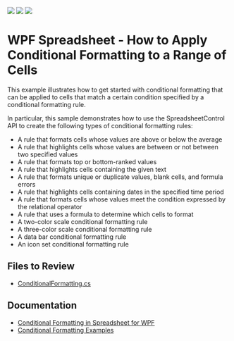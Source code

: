 <!-- default badges list -->
![](https://img.shields.io/endpoint?url=https://codecentral.devexpress.com/api/v1/VersionRange/128612601/21.1.5%2B)
[![](https://img.shields.io/badge/Open_in_DevExpress_Support_Center-FF7200?style=flat-square&logo=DevExpress&logoColor=white)](https://supportcenter.devexpress.com/ticket/details/E4968)
[![](https://img.shields.io/badge/📖_How_to_use_DevExpress_Examples-e9f6fc?style=flat-square)](https://docs.devexpress.com/GeneralInformation/403183)
<!-- default badges end -->

# WPF Spreadsheet - How to Apply Conditional Formatting to a Range of Cells

This example illustrates how to get started with conditional formatting that can be applied to cells that match a certain condition specified by a conditional formatting rule.</p><p>In particular, this sample demonstrates how to use the SpreadsheetControl API to create the following types of conditional formatting rules:
* A rule that formats cells whose values are above or below the average
* A rule that highlights cells whose values are between or not between two specified values
* A rule that formats top or bottom-ranked values
* A rule that highlights cells containing the given text
* A rule that formats unique or duplicate values, blank cells, and formula errors
* A rule that highlights cells containing dates in the specified time period
* A rule that formats cells whose values meet the condition expressed by the relational operator
* A rule that uses a formula to determine which cells to format
* A two-color scale conditional formatting rule
* A three-color scale conditional formatting rule
* A data bar conditional formatting rule
* An icon set conditional formatting rule

## Files to Review

* [ConditionalFormatting.cs](./CS/ConditionalFormatting_WPF_Examples/SpreadsheetActions/ConditionalFormatting.cs)

## Documentation

* [Conditional Formatting in Spreadsheet for WPF](https://docs.devexpress.com/WPF/16302/controls-and-libraries/spreadsheet/data-presentation/conditional-formatting)
* [Conditional Formatting Examples](https://docs.devexpress.com/WPF/16366/controls-and-libraries/spreadsheet/examples/conditional-formatting)


